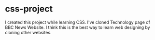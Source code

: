 # css-project

I created this project while learning CSS.
I've cloned Technology page of BBC News Website.
I think this is  the best way to learn web designing by cloning other websites.
